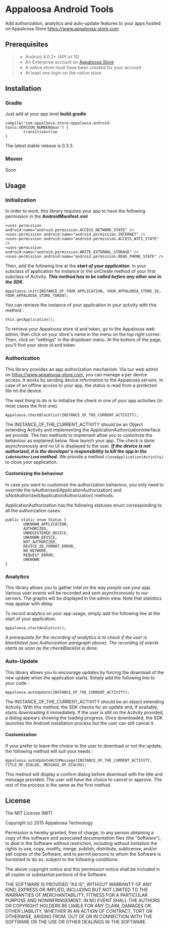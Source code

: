 # Appaloosa Android Tools

Add authorization, analytics and auto-update features to your apps hosted on Appaloosa Store https://www.appaloosa-store.com

## Prerequisites

> - Android 4.0.3+ (API lvl 15)
> - An Enterprise account on [Appaloosa Store](https://www.appaloosa-store.com)
> - A native store must have been created for your account
> - At least one login on the native store

## Installation

### Gradle
Just add at your app level **build.gradle**
```
compile('com.appaloosa-store:appaloosa-android-tools:VERSION_NUMBER@aar') {
        transitive=true
}
```
The latest stable release is 0.3.3.

### Maven
Soon

## Usage

### Initialization
In order to work, this library requires your app to have the following permission in the **AndroidManifest.xml**

```
<uses-permission android:name="android.permission.ACCESS_NETWORK_STATE" />
<uses-permission android:name="android.permission.INTERNET" />
<uses-permission android:name="android.permission.ACCESS_WIFI_STATE" />
<uses-permission android:name="android.permission.WRITE_EXTERNAL_STORAGE" />
<uses-permission android:name="android.permission.READ_PHONE_STATE" />
```

Then, add the following line at the ***start of your application***. In your subclass of application for instance or the onCreate method of your first subclass of Activity. ***This method has to be called before any other one in the SDK.***
```
Appaloosa.init(INSTANCE_OF_YOUR_APPLICATION, YOUR_APPALOOSA_STORE_ID, YOUR_APPALOOSA_STORE_TOKEN);
```
You can retrieve the instance of your application in your activity with this method :
```
this.getApplication();
```
To retrieve your Appaloosa store id and token, go to the Appaloosa web admin, then click on your store's name in the menu on the top right corner. Then, click on "settings" in the dropdown menu. At the bottom of the page, you'll find your store id and token.


### Authorization
This library provides an app authorization mechanism. Via our web admin on https://www.appaloosa-store.com, you can manage a per device access. It works by sending device information to the Appaloosa servers. In case of an offline access to your app, the status is read from a protected file on the device.

The next thing to do is to initialize the check in one of your app activities (in most cases the first one).

```
Appaloosa.checkBlacklist(INSTANCE_OF_THE_CURRENT_ACTIVITY);
```

The INSTANCE_OF_THE_CURRENT_ACTIVITY should be an Object extending Activity and implementing the ApplicationAuthorizationInterface we provide. The two methods to implement allow you to customize the behaviour as explained below.
Now launch your app. The check is done asynchronously and no UI is displayed to the user. ***If the device is not authorized, it is the developer's responsibility to kill the app in the ```isNotAuthorized``` method.*** We provide a method ```closeApplication(Activity)``` to close your application.

#### Customizing the behaviour
In case you want to customize the authorization behaviour, you only need to override the isAuthorized(ApplicationAuthorization) and isNotAuthorized(ApplicationAuthorization) methods.

ApplicationAuthorization has the following statuses enum corresponding to all the authorization cases: 
```
public static enum Status {
        UNKNOWN_APPLICATION,
        AUTHORIZED,
        UNREGISTERED_DEVICE,
        UNKNOWN_DEVICE,
        NOT_AUTHORIZED,
        DEVICE_ID_FORMAT_ERROR,
        NO_NETWORK,
        REQUEST_ERROR,
        UNKNOWN
}    
```

### Analytics

This library allows you to gather intel on the way people use your app. Various user events will be recorded and sent asynchronously to our servers. The graphs will be displayed in the admin view. Note that statistics may appear with delay.

To record analytics on your app usage, simply add the following line at the start of your application.
```
Appaloosa.startAnalytics();
```
*A prerequisite for the recording of analytics is to check if the user is blacklisted (see Authorization paragraph above). The recording of events starts as soon as the checkBlacklist is done.*

### Auto-Update
This library allows you to encourage updates by forcing the download of the new update when the application starts. Simply add the following line to your code :
```
Appaloosa.autoUpdate(INSTANCE_OF_THE_CURRENT_ACTIVITY);
```

The INSTANCE_OF_THE_CURRENT_ACTIVITY should be an object extending Activity. With this method, the SDK checks for an update and, if available, starts downloading it immediately. If the user is still on the Activity provided, a dialog appears showing the loading progress.
Once downloaded, the SDK launches the Android installation process but the user can still cancel it.

#### Customization
If your prefer to leave the choice to the user to download or not the update, the following method will suit your needs :
```
Appaloosa.autoUpdateWithMessage(INSTANCE_OF_THE_CURRENT_ACTIVITY, TITLE_OF_DIALOG, MESSAGE_OF_DIALOG);
```

This method will display a confirm dialog before download with the title and message provided. The user will have the choice to cancel or approve. The rest of the process is the same as the first method.

## License

  The MIT License (MIT)

  Copyright (c) 2015 Appaloosa Technology

  Permission is hereby granted, free of charge, to any person obtaining a copy
  of this software and associated documentation files (the "Software"), to deal
  in the Software without restriction, including without limitation the rights
  to use, copy, modify, merge, publish, distribute, sublicense, and/or sell
  copies of the Software, and to permit persons to whom the Software is
  furnished to do so, subject to the following conditions:

  The above copyright notice and this permission notice shall be included in all
  copies or substantial portions of the Software.

  THE SOFTWARE IS PROVIDED "AS IS", WITHOUT WARRANTY OF ANY KIND, EXPRESS OR
  IMPLIED, INCLUDING BUT NOT LIMITED TO THE WARRANTIES OF MERCHANTABILITY,
  FITNESS FOR A PARTICULAR PURPOSE AND NONINFRINGEMENT. IN NO EVENT SHALL THE
  AUTHORS OR COPYRIGHT HOLDERS BE LIABLE FOR ANY CLAIM, DAMAGES OR OTHER
  LIABILITY, WHETHER IN AN ACTION OF CONTRACT, TORT OR OTHERWISE, ARISING FROM,
  OUT OF OR IN CONNECTION WITH THE SOFTWARE OR THE USE OR OTHER DEALINGS IN THE
  SOFTWARE.

